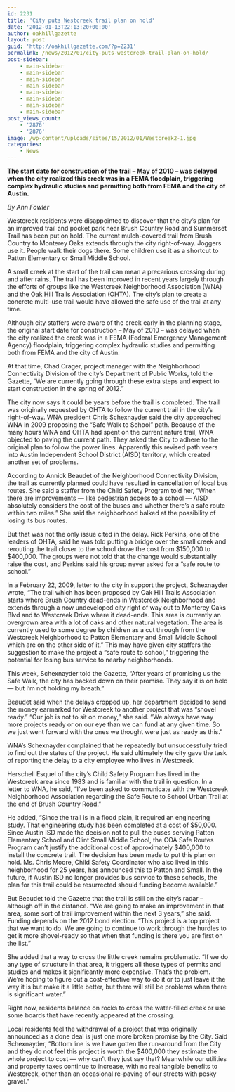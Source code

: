 ```yaml
---
id: 2231
title: 'City puts Westcreek trail plan on hold'
date: '2012-01-13T22:13:20+00:00'
author: oakhillgazette
layout: post
guid: 'http://oakhillgazette.com/?p=2231'
permalink: /news/2012/01/city-puts-westcreek-trail-plan-on-hold/
post-sidebar:
    - main-sidebar
    - main-sidebar
    - main-sidebar
    - main-sidebar
    - main-sidebar
    - main-sidebar
    - main-sidebar
    - main-sidebar
post_views_count:
    - '2876'
    - '2876'
image: /wp-content/uploads/sites/15/2012/01/Westcreek2-1.jpg
categories:
    - News
---
```


**The start date for construction of the trail – May of 2010 – was delayed when the city realized this creek was in a FEMA floodplain, triggering complex hydraulic studies and permitting both from FEMA and the city of Austin.**

*By Ann Fowler*

Westcreek residents were disappointed to discover that the city’s plan for an improved trail and pocket park near Brush Country Road and Summerset Trail has been put on hold. The current mulch-covered trail from Brush Country to Monterey Oaks extends through the city right-of-way. Joggers use it. People walk their dogs there. Some children use it as a shortcut to Patton Elementary or Small Middle School.

A small creek at the start of the trail can mean a precarious crossing during and after rains. The trail has been improved in recent years largely through the efforts of groups like the Westcreek Neighborhood Association (WNA) and the Oak Hill Trails Association (OHTA). The city’s plan to create a concrete multi-use trail would have allowed the safe use of the trail at any time.

Although city staffers were aware of the creek early in the planning stage, the original start date for construction – May of 2010 – was delayed when the city realized the creek was in a FEMA (Federal Emergency Management Agency) floodplain, triggering complex hydraulic studies and permitting both from FEMA and the city of Austin.

At that time, Chad Crager, project manager with the Neighborhood Connectivity Division of the city’s Department of Public Works, told the Gazette, “We are currently going through these extra steps and expect to start construction in the spring of 2012.”

The city now says it could be years before the trail is completed. The trail was originally requested by OHTA to follow the current trail in the city’s right-of-way. WNA president Chris Schexnayder said the city approached WNA in 2009 proposing the “Safe Walk to School” path. Because of the many hours WNA and OHTA had spent on the current nature trail, WNA objected to paving the current path. They asked the City to adhere to the original plan to follow the power lines. Apparently this revised path veers into Austin Independent School District (AISD) territory, which created another set of problems.

According to Annick Beaudet of the Neighborhood Connectivity Division, the trail as currently planned could have resulted in cancellation of local bus routes. She said a staffer from the Child Safety Program told her, “When there are improvements — like pedestrian access to a school — AISD absolutely considers the cost of the buses and whether there’s a safe route within two miles.” She said the neighborhood balked at the possibility of losing its bus routes.

But that was not the only issue cited in the delay. Rick Perkins, one of the leaders of OHTA, said he was told putting a bridge over the small creek and rerouting the trail closer to the school drove the cost from $150,000 to $400,000. The groups were not told that the change would substantially raise the cost, and Perkins said his group never asked for a “safe route to school.”

In a February 22, 2009, letter to the city in support the project, Schexnayder wrote, “The trail which has been proposed by Oak Hill Trails Association starts where Brush Country dead-ends in Westcreek Neighborhood and extends through a now undeveloped city right of way out to Monterey Oaks Blvd and to Westcreek Drive where it dead-ends. This area is currently an overgrown area with a lot of oaks and other natural vegetation. The area is currently used to some degree by children as a cut through from the Westcreek Neighborhood to Patton Elementary and Small Middle School which are on the other side of it.” This may have given city staffers the suggestion to make the project a “safe route to school,” triggering the potential for losing bus service to nearby neighborhoods.

This week, Schexnayder told the Gazette, “After years of promising us the Safe Walk, the city has backed down on their promise. They say it is on hold — but I’m not holding my breath.”

Beaudet said when the delays cropped up, her department decided to send the money earmarked for Westcreek to another project that was “shovel ready.” “Our job is not to sit on money,” she said. “We always have way more projects ready or on our eye than we can fund at any given time. So we just went forward with the ones we thought were just as ready as this.”

WNA’s Schexnayder complained that he repeatedly but unsuccessfully tried to find out the status of the project. He said ultimately the city gave the task of reporting the delay to a city employee who lives in Westcreek.

Herschell Esquel of the city’s Child Safety Program has lived in the Westcreek area since 1983 and is familiar with the trail in question. In a letter to WNA, he said, “I’ve been asked to communicate with the Westcreek Neighborhood Association regarding the Safe Route to School Urban Trail at the end of Brush Country Road.”

He added, “Since the trail is in a flood plain, it required an engineering study. That engineering study has been completed at a cost of $50,000. Since Austin ISD made the decision not to pull the buses serving Patton Elementary School and Clint Small Middle School, the COA Safe Routes Program can’t justify the additional cost of approximately $400,000 to install the concrete trail. The decision has been made to put this plan on hold. Ms. Chris Moore, Child Safety Coordinator who also lived in this neighborhood for 25 years, has announced this to Patton and Small. In the future, if Austin ISD no longer provides bus service to these schools, the plan for this trail could be resurrected should funding become available.”

But Beaudet told the Gazette that the trail is still on the city’s radar – although off in the distance. “We are going to make an improvement in that area, some sort of trail improvement within the next 3 years,” she said. Funding depends on the 2012 bond election. “This project is a top project that we want to do. We are going to continue to work through the hurdles to get it more shovel-ready so that when that funding is there you are first on the list.”

She added that a way to cross the little creek remains problematic. “If we do any type of structure in that area, it triggers all these types of permits and studies and makes it significantly more expensive. That’s the problem. We’re hoping to figure out a cost-effective way to do it or to just leave it the way it is but make it a little better, but there will still be problems when there is significant water.”

Right now, residents balance on rocks to cross the water-filled creek or use some boards that have recently appeared at the crossing.

Local residents feel the withdrawal of a project that was originally announced as a done deal is just one more broken promise by the City. Said Schexnayder, “Bottom line is we have gotten the run-around from the City and they do not feel this project is worth the $400,000 they estimate the whole project to cost — why can’t they just say that? Meanwhile our utilities and property taxes continue to increase, with no real tangible benefits to Westcreek, other than an occasional re-paving of our streets with pesky gravel.”